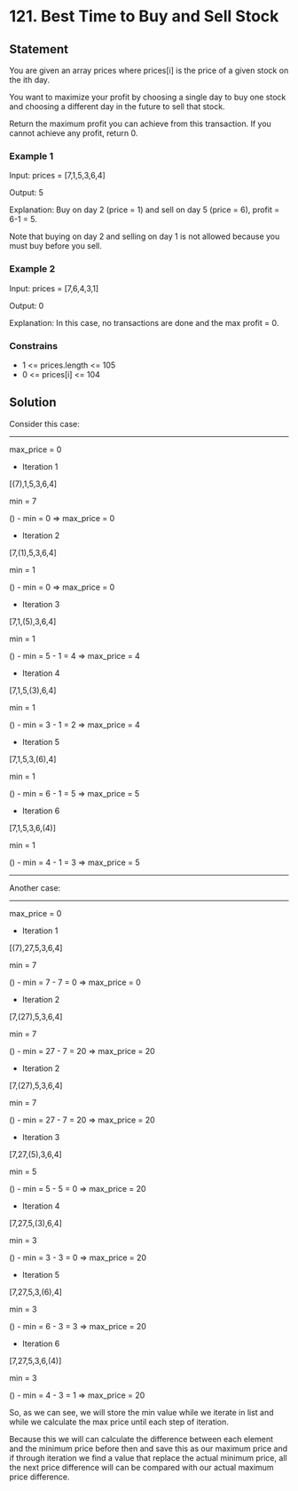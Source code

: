 # 121. Best Time to Buy and Sell Stock

## Statement
You are given an array prices where prices[i] is the price of a given stock on the ith day.

You want to maximize your profit by choosing a single day to buy one stock and choosing a different day in the future to sell that stock.

Return the maximum profit you can achieve from this transaction. If you cannot achieve any profit, return 0.

### Example 1
Input: prices = [7,1,5,3,6,4]

Output: 5

Explanation: Buy on day 2 (price = 1) and sell on day 5 (price = 6), profit = 6-1 = 5.

Note that buying on day 2 and selling on day 1 is not allowed because you must buy before you sell.

### Example 2
Input: prices = [7,6,4,3,1]

Output: 0

Explanation: In this case, no transactions are done and the max profit = 0.

### Constrains
- 1 <= prices.length <= 105
- 0 <= prices[i] <= 104

## Solution

Consider this case:

---

max_price = 0

- Iteration 1

[(7),1,5,3,6,4]

min = 7

() - min = 0 => max_price = 0

- Iteration 2

[7,(1),5,3,6,4]

min = 1

() - min = 0 => max_price = 0

- Iteration 3

[7,1,(5),3,6,4]

min = 1

() - min = 5 - 1 = 4 => max_price = 4

- Iteration 4

[7,1,5,(3),6,4]

min = 1

() - min = 3 - 1 = 2 => max_price = 4

- Iteration 5

[7,1,5,3,(6),4]

min = 1

() - min = 6 - 1 = 5 => max_price = 5

- Iteration 6

[7,1,5,3,6,(4)]

min = 1

() - min = 4 - 1 = 3 => max_price = 5

---

Another case:

---

max_price = 0

- Iteration 1

[(7),27,5,3,6,4]

min = 7

() - min = 7 - 7 = 0 => max_price = 0

- Iteration 2

[7,(27),5,3,6,4]

min = 7

() - min = 27 - 7 = 20 => max_price = 20

- Iteration 2

[7,(27),5,3,6,4]

min = 7

() - min = 27 - 7 = 20 => max_price = 20

- Iteration 3

[7,27,(5),3,6,4]

min = 5

() - min = 5 - 5 = 0 => max_price = 20

- Iteration 4

[7,27,5,(3),6,4]

min = 3

() - min = 3 - 3 = 0 => max_price = 20

- Iteration 5

[7,27,5,3,(6),4]

min = 3

() - min = 6 - 3 = 3 => max_price = 20

- Iteration 6

[7,27,5,3,6,(4)]

min = 3

() - min = 4 - 3 = 1 => max_price = 20

So, as we can see, we will store the min value while we iterate in list and while we calculate the max price until each step of iteration.

Because this we will can calculate the difference between each element and the minimum price before then and save this as our maximum price and if through iteration we find a value that replace the actual minimum price, all the next price difference will can be compared with our actual maximum price difference.
